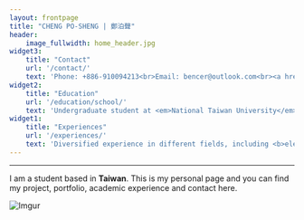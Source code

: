 ```yaml
---
layout: frontpage
title: "CHENG PO-SHENG | 鄭泊聲"
header:
    image_fullwidth: home_header.jpg
widget3:
    title: "Contact"
    url: '/contact/'
    text: 'Phone: +886-910094213<br>Email: bencer@outlook.com<br><a href="https://line.me/ti/p/s-ITGHFCtJ">Line</a><br><a href="https://t.me/bencer3283">Telegram</a><br><a href="https://www.linkedin.com/in/posheng">Linkedin</a><br>If you would like to connect to me via social media, see the bottom banner of this site.'
widget2:
    title: "Education"
    url: '/education/school/'
    text: 'Undergraduate student at <em>National Taiwan University</em>:<br>Bachelor of Science in <b>Bio-mechatronics Engineering</b><br>Bachelor of Arts in <b>Economics</b>'
widget1:
    title: "Experiences"
    url: '/experiences/'
    text: 'Diversified experience in different fields, including <b>eletronics/optics/software engineering, art, statistics, photography</b> and more. Along with lots of experiences as a <b>team leader</b>, I am ready to take on chanllenges that needs integration of various fields.'
---
```


---

I am a student based in **Taiwan**. This is my personal page and you can find my project, portfolio, academic experience and contact here.

![Imgur](https://imgur.com/CfwNN3n.jpg)
